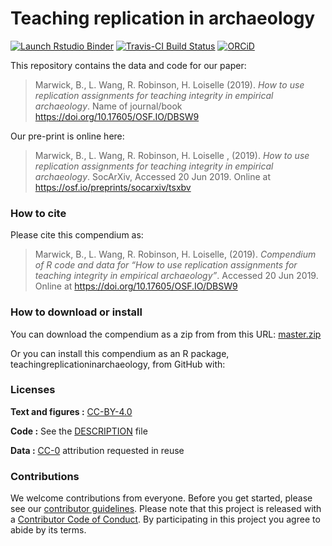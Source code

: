 
<!-- README.md is generated from README.Rmd. Please edit that file -->

# Teaching replication in archaeology

<!-- badges: start -->

[![Launch Rstudio
Binder](http://mybinder.org/badge.svg)](https://mybinder.org/v2/gh/benmarwick/replicationteachingarchaeology/master?urlpath=rstudio)
[![Travis-CI Build
Status](https://travis-ci.org/benmarwick/teaching-replication-in-archaeology.svg?branch=master)](https://travis-ci.org/benmarwick/teaching-replication-in-archaeology)
[![ORCiD](https://img.shields.io/badge/ORCiD-0000--0001--7879--4531-green.svg)](http://orcid.org/0000-0001-7879-4531)

<!-- badges: end -->

This repository contains the data and code for our paper:

> Marwick, B., L. Wang, R. Robinson, H. Loiselle (2019). *How to use
> replication assignments for teaching integrity in empirical
> archaeology*. Name of journal/book
> <https://doi.org/10.17605/OSF.IO/DBSW9>

Our pre-print is online here:

> Marwick, B., L. Wang, R. Robinson, H. Loiselle , (2019). *How to use
> replication assignments for teaching integrity in empirical
> archaeology*. SocArXiv, Accessed 20 Jun 2019. Online at
> <https://osf.io/preprints/socarxiv/tsxbv>

### How to cite

Please cite this compendium as:

> Marwick, B., L. Wang, R. Robinson, H. Loiselle, (2019). *Compendium of
> R code and data for “How to use replication assignments for teaching
> integrity in empirical archaeology”*. Accessed 20 Jun 2019. Online at
> <https://doi.org/10.17605/OSF.IO/DBSW9>

### How to download or install

You can download the compendium as a zip from from this URL:
[master.zip](/archive/master.zip)

Or you can install this compendium as an R package,
teachingreplicationinarchaeology, from GitHub with:

### Licenses

**Text and figures :**
[CC-BY-4.0](http://creativecommons.org/licenses/by/4.0/)

**Code :** See the [DESCRIPTION](DESCRIPTION) file

**Data :** [CC-0](http://creativecommons.org/publicdomain/zero/1.0/)
attribution requested in reuse

### Contributions

We welcome contributions from everyone. Before you get started, please
see our [contributor guidelines](CONTRIBUTING.md). Please note that this
project is released with a [Contributor Code of Conduct](CONDUCT.md). By
participating in this project you agree to abide by its terms.
